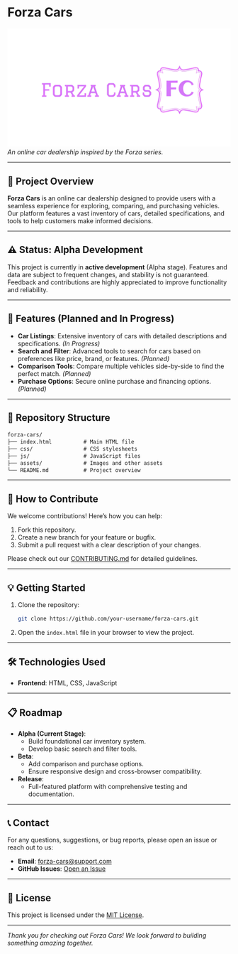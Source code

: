 # Forza Cars

![Forza Cars Logo](IMG/logo.png)  
*An online car dealership inspired by the Forza series.*

---

## 🚀 Project Overview

**Forza Cars** is an online car dealership designed to provide users with a seamless experience for exploring, comparing, and purchasing vehicles. Our platform features a vast inventory of cars, detailed specifications, and tools to help customers make informed decisions.

---

## ⚠️ Status: Alpha Development

This project is currently in **active development** (Alpha stage). Features and data are subject to frequent changes, and stability is not guaranteed. Feedback and contributions are highly appreciated to improve functionality and reliability.

---

## 🌟 Features (Planned and In Progress)

- **Car Listings**: Extensive inventory of cars with detailed descriptions and specifications. *(In Progress)*
- **Search and Filter**: Advanced tools to search for cars based on preferences like price, brand, or features. *(Planned)*
- **Comparison Tools**: Compare multiple vehicles side-by-side to find the perfect match. *(Planned)*
- **Purchase Options**: Secure online purchase and financing options. *(Planned)*

---

## 📂 Repository Structure

```plaintext
forza-cars/
├── index.html          # Main HTML file
├── css/                # CSS stylesheets
├── js/                 # JavaScript files
├── assets/             # Images and other assets
└── README.md           # Project overview
```

---

## 🚧 How to Contribute

We welcome contributions! Here’s how you can help:

1. Fork this repository.
2. Create a new branch for your feature or bugfix.
3. Submit a pull request with a clear description of your changes.

Please check out our [CONTRIBUTING.md](CONTRIBUTING.md) for detailed guidelines.

---

## 💡 Getting Started

1. Clone the repository:
   ```bash
   git clone https://github.com/your-username/forza-cars.git
   ```
2. Open the `index.html` file in your browser to view the project.

---

## 🛠️ Technologies Used

- **Frontend**: HTML, CSS, JavaScript

---

## 📋 Roadmap

- **Alpha (Current Stage)**:
  - Build foundational car inventory system.
  - Develop basic search and filter tools.
- **Beta**:
  - Add comparison and purchase options.
  - Ensure responsive design and cross-browser compatibility.
- **Release**:
  - Full-featured platform with comprehensive testing and documentation.

---

## 📞 Contact

For any questions, suggestions, or bug reports, please open an issue or reach out to us:
- **Email**: forza-cars@support.com
- **GitHub Issues**: [Open an Issue](https://github.com/your-username/forza-cars/issues)

---

## 📜 License

This project is licensed under the [MIT License](LICENSE).

---

*Thank you for checking out Forza Cars! We look forward to building something amazing together.*

